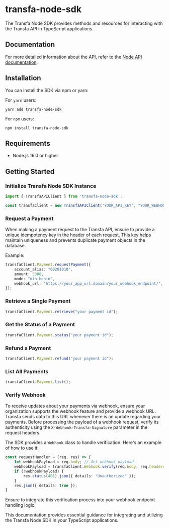 # transfa-node-sdk
The Transfa Node SDK provides methods and resources for interacting with the Transfa API in TypeScript applications.

## Documentation

For more detailed information about the API, refer to the [Node API documentation](https://docs.transfapp.com/docs/category/transfa-sdks).

## Installation

You can install the SDK via npm or yarn:

For `yarn` users:

```shell
yarn add transfa-node-sdk
```

For `npm` users:

```shell
npm install transfa-node-sdk
```

## Requirements

- Node.js 16.0 or higher

## Getting Started

### Initialize Transfa Node SDK Instance

```typescript
import { TransfaAPIClient } from 'transfa-node-sdk';

const transfaClient = new TransfaAPIClient("YOUR_API_KEY", "YOUR_WEBHOOK_SECRET");
```

### Request a Payment

When making a payment request to the Transfa API, ensure to provide a unique idempotency key in the header of each request. This key helps maintain uniqueness and prevents duplicate payment objects in the database.

Example:

```typescript
transfaClient.Payment.requestPayment({
    account_alias: "60201010",
    amount: 5000,
    mode: "mtn-benin",
    webhook_url: "https://your_app_url.domain/your_webhook_endpoint/",
});
```

### Retrieve a Single Payment

```typescript
transfaClient.Payment.retrieve("your payment id");
```

### Get the Status of a Payment

```typescript
transfaClient.Payment.status("your payment id");
```

### Refund a Payment

```typescript
transfaClient.Payment.refund("your payment id");
```

### List All Payments

```typescript
transfaClient.Payment.list();
```

### Verify Webhook

To receive updates about your payments via webhook, ensure your organization supports the webhook feature and provide a webhook URL. Transfa sends data to this URL whenever there is an update regarding your payments. Before processing the payload of a webhook request, verify its authenticity using the `X-Webhook-Transfa-Signature` parameter in the request headers.

The SDK provides a `Webhook` class to handle verification. Here's an example of how to use it:

```typescript
const requestHandler = (req, res) => {
    let webhookPayload = req.body; // Get webhook payload
    webhookPayload = transfaClient.Webhook.verify(req.body, req.headers);
    if (!webhookPayload) {
        res.status(401).json({ details: "Unauthorized" });
    }
    res.json({ details: true });
}
```

Ensure to integrate this verification process into your webhook endpoint handling logic.

This documentation provides essential guidance for integrating and utilizing the Transfa Node SDK in your TypeScript applications.